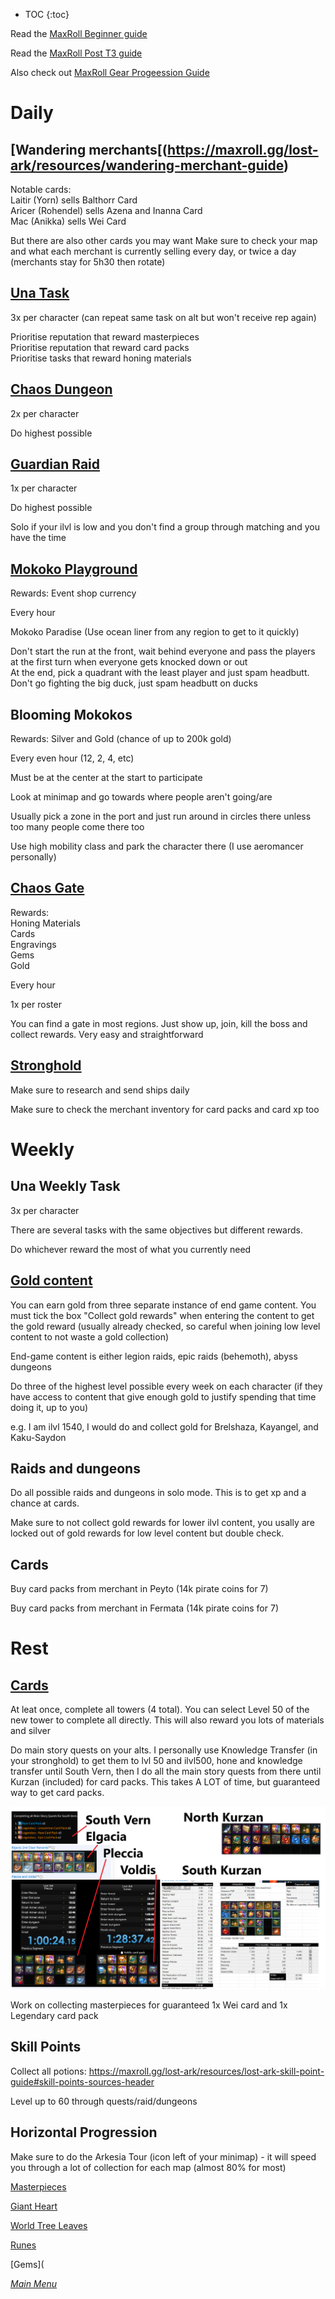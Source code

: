 * TOC
{:toc}

Read the [MaxRoll Beginner guide](https://maxroll.gg/lost-ark/resources/beginners-and-returners-guide)

Read the [MaxRoll Post T3 guide](https://maxroll.gg/lost-ark/resources/post-tier-3-guide)

Also check out [MaxRoll Gear Progeession Guide](https://maxroll.gg/lost-ark/resources/gear-progression-guide)

# Daily

## [Wandering merchants[(https://maxroll.gg/lost-ark/resources/wandering-merchant-guide)

Notable cards:  
Laitir (Yorn) sells Balthorr Card  
Aricer (Rohendel) sells Azena and Inanna Card  
Mac (Anikka) sells Wei Card  

But there are also other cards you may want
Make sure to check your map and what each merchant is currently selling every day, or twice a day (merchants stay for 5h30 then rotate)

## [Una Task](https://maxroll.gg/lost-ark/resources/unas-tasks)

3x per character (can repeat same task on alt but won't receive rep again)

Prioritise reputation that reward masterpieces  
Prioritise reputation that reward card packs  
Prioritise tasks that reward honing materials  


## [Chaos Dungeon](https://maxroll.gg/lost-ark/resources/general-chaos-dungeon-guide) 

2x per character

Do highest possible


## [Guardian Raid](https://maxroll.gg/lost-ark/resources/general-raid-guide)

1x per character

Do highest possible

Solo if your ilvl is low and you don't find a group through matching and you have the time


## [Mokoko Playground](https://lostark.fandom.com/wiki/Maharaka_Festival)

Rewards: Event shop currency

Every hour

Mokoko Paradise (Use ocean liner from any region to get to it quickly)

Don't start the run at the front, wait behind everyone and pass the players at the first turn when everyone gets knocked down or out  
At the end, pick a quadrant with the least player and just spam headbutt. Don't go fighting the big duck, just spam headbutt on ducks  

## Blooming Mokokos

Rewards: Silver and Gold (chance of up to 200k gold)

Every even hour (12, 2, 4, etc)

Must be at the center at the start to participate

Look at minimap and go towards where people aren't going/are

Usually pick a zone in the port and just run around in circles there unless too many people come there too

Use high mobility class and park the character there (I use aeromancer personally)

## [Chaos Gate](https://maxroll.gg/lost-ark/resources/chaos-gate-and-maps)

Rewards:  
Honing Materials  
Cards  
Engravings  
Gems  
Gold  

Every hour

1x per roster 

You can find a gate in most regions. Just show up, join, kill the boss and collect rewards. Very easy and straightforward

## [Stronghold](https://maxroll.gg/lost-ark/resources/stronghold-guide)

Make sure to research and send ships daily

Make sure to check the merchant inventory for card packs and card xp too


# Weekly

## Una Weekly Task

3x per character

There are several tasks with the same objectives but different rewards.

Do whichever reward the most of what you currently need


## [Gold content](https://maxroll.gg/lost-ark/resources/how-to-make-gold-silver)

You can earn gold from three separate instance of end game content. You must tick the box "Collect gold rewards" when entering the content to get the gold reward (usually already checked, so careful when joining low level content to not waste a gold collection)

End-game content is either legion raids, epic raids (behemoth), abyss dungeons

Do three of the highest level possible every week on each character (if they have access to content that give enough gold to justify spending that time doing it, up to you)

e.g. I am ilvl 1540, I would do and collect gold for Brelshaza, Kayangel, and Kaku-Saydon


## Raids and dungeons

Do all possible raids and dungeons in solo mode. This is to get xp and a chance at cards.

Make sure to not collect gold rewards for lower ilvl content, you usally are locked out of gold rewards for low level content but double check.

## Cards

Buy card packs from merchant in Peyto (14k pirate coins for 7)

Buy card packs from merchant in Fermata (14k pirate coins for 7)


# Rest

## [Cards](https://maxroll.gg/lost-ark/resources/best-in-slot-card-sets-for-endgame)

At leat once, complete all towers (4 total). You can select Level 50 of the new tower to complete all directly.
This will also reward you lots of materials and silver

Do main story quests on your alts. I personally use Knowledge Transfer (in your stronghold) to get them to lvl 50 and ilvl500, hone and knowledge transfer until South Vern, then I do all the main story quests from there until Kurzan (included) for card packs. This takes A LOT of time, but guaranteed way to get card packs.

![MSQ Card Packs reward](images/msq_rewards_elgacia_up.png)

Work on collecting masterpieces for guaranteed 1x Wei card and 1x Legendary card pack

## Skill Points

Collect all potions: https://maxroll.gg/lost-ark/resources/lost-ark-skill-point-guide#skill-points-sources-header

Level up to 60 through quests/raid/dungeons


## Horizontal Progression

Make sure to do the Arkesia Tour (icon left of your minimap) - it will speed you through a lot of collection for each map (almost 80% for most)

[Masterpieces](https://maxroll.gg/lost-ark/resources/masterpiece-collectibles-guide)

[Giant Heart](https://maxroll.gg/lost-ark/resources/giant-heart-collectibles-guide)

[World Tree Leaves](https://maxroll.gg/lost-ark/resources/world-tree-leaf-collectibles-guide)

[Runes](https://maxroll.gg/lost-ark/resources/skill-rune-collection-guide)

[Gems](

_[Main Menu](../)_
